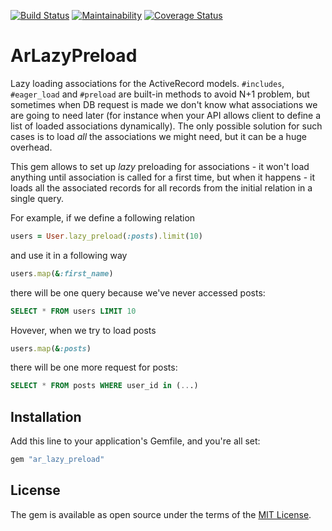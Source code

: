 [![Build Status](https://travis-ci.org/DmitryTsepelev/ar_lazy_preload.svg?branch=master)](https://travis-ci.org/DmitryTsepelev/ar_lazy_preload)
[![Maintainability](https://api.codeclimate.com/v1/badges/00d04595661820dfba80/maintainability)](https://codeclimate.com/github/DmitryTsepelev/ar_lazy_preload/maintainability)
[![Coverage Status](https://coveralls.io/repos/github/DmitryTsepelev/ar_lazy_preload/badge.svg?branch=master)](https://coveralls.io/github/DmitryTsepelev/ar_lazy_preload?branch=master)

# ArLazyPreload

Lazy loading associations for the ActiveRecord models. `#includes`, `#eager_load` and `#preload` are built-in methods to avoid N+1 problem, but sometimes when DB request is made we don't know what associations we are going to need later (for instance when your API allows client to define a list of loaded associations dynamically). The only possible solution for such cases is to load _all_ the associations we might need, but it can be a huge overhead.

This gem allows to set up _lazy_ preloading for associations - it won't load anything until association is called for a first time, but when it happens - it loads all the associated records for all records from the initial relation in a single query.

For example, if we define a following relation

```ruby
users = User.lazy_preload(:posts).limit(10)
```

and use it in a following way

```ruby
users.map(&:first_name)
```

there will be one query because we've never accessed posts:

```sql
SELECT * FROM users LIMIT 10
```

Hovever, when we try to load posts

```ruby
users.map(&:posts)
```

there will be one more request for posts:

```sql
SELECT * FROM posts WHERE user_id in (...)
```

## Installation

Add this line to your application's Gemfile, and you're all set:

```ruby
gem "ar_lazy_preload"
```

## License
The gem is available as open source under the terms of the [MIT License](https://opensource.org/licenses/MIT).
